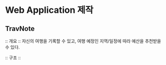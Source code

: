 # Web Application 제작

## TravNote
:: 개요 ::
    자신의 여행을 기록할 수 있고,
    여행 예정인 지역/일정에 따라 예산을 추천받을 수 있다.

:: 구조 ::
    